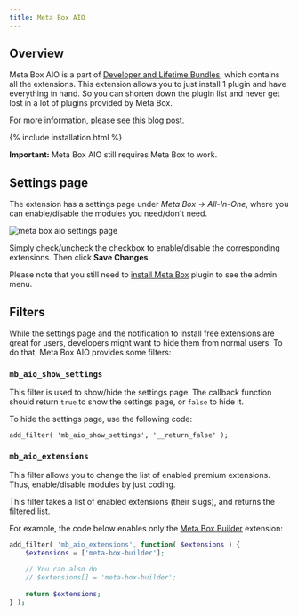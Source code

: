 ```yaml
---
title: Meta Box AIO
---
```


## Overview

Meta Box AIO is a part of [Developer and Lifetime Bundles](https://metabox.io/pricing/), which contains all the extensions. This extension allows you to just install 1 plugin and have everything in hand. So you can shorten down the plugin list and never get lost in a lot of plugins provided by Meta Box.

For more information, please see [this blog post](https://metabox.io/meta-box-aio-available/).

{% include installation.html %}

**Important:** Meta Box AIO still requires Meta Box to work.

## Settings page

The extension has a settings page under *Meta Box &rarr; All-In-One*, where you can enable/disable the modules you need/don't need.

![meta box aio settings page](https://i.imgur.com/FA0gwWy.png)

Simply check/uncheck the checkbox to enable/disable the corresponding extensions. Then click **Save Changes**.

Please note that you still need to [install Meta Box](/installation/) plugin to see the admin menu.

## Filters

While the settings page and the notification to install free extensions are great for users, developers might want to hide them from normal users. To do that, Meta Box AIO provides some filters:

### `mb_aio_show_settings`

This filter is used to show/hide the settings page. The callback function should return `true` to show the settings page, or `false` to hide it.

To hide the settings page, use the following code:

```
add_filter( 'mb_aio_show_settings', '__return_false' );
```

### `mb_aio_extensions`

This filter allows you to change the list of enabled premium extensions. Thus, enable/disable modules by just coding.

This filter takes a list of enabled extensions (their slugs), and returns the filtered list.

For example, the code below enables only the [Meta Box Builder](https://metabox.io/plugins/meta-box-builder/) extension:

```php
add_filter( 'mb_aio_extensions', function( $extensions ) {
    $extensions = ['meta-box-builder'];
    
    // You can also do
    // $extensions[] = 'meta-box-builder';
    
    return $extensions;
} );
```
